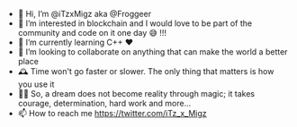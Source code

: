 - 👋 Hi, I’m @iTzxMigz aka @Froggeer
- 👀 I’m interested in blockchain and I would love to be part of the community and code on it one day 😅 !!!
- 🌱 I’m currently learning C++ ❤️
- 💞️ I’m looking to collaborate on anything that can make the world a better place
- 🕰 Time won't go faster or slower. The only thing that matters is how you use it
- ✍🏼 So, a dream does not become reality through magic; it takes courage, determination, hard work and more...
- 📫 How to reach me https://twitter.com/iTz_x_Migz

<!---
iTzxMigz/iTzxMigz is a ✨ special ✨ repository because its `README.md` (this file) appears on your GitHub profile.
You can click the Preview link to take a look at your changes.
--->
